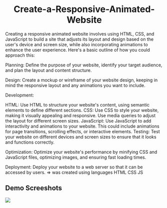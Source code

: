 <h1 align="center">Create-a-Responsive-Animated-Website</h1>
<p>
Creating a responsive animated website involves using HTML, CSS, and JavaScript to build a site that adjusts its layout and design based on the user's device and screen size, while also incorporating animations to enhance the user experience. Here's a basic outline of how you could approach this:

Planning: Define the purpose of your website, identify your target audience, and plan the layout and content structure.

Design: Create a mockup or wireframe of your website design, keeping in mind the responsive layout and any animations you want to include.

Development:

HTML: Use HTML to structure your website's content, using semantic elements to define different sections.
CSS: Use CSS to style your website, making it visually appealing and responsive. Use media queries to adjust the layout for different screen sizes.
JavaScript: Use JavaScript to add interactivity and animations to your website. This could include animations for page transitions, scrolling effects, or interactive elements.
Testing: Test your website on different devices and screen sizes to ensure that it looks and functions correctly.

Optimization: Optimize your website's performance by minifying CSS and JavaScript files, optimizing images, and ensuring fast loading times.

Deployment: Deploy your website to a web server so that it can be accessed by users.
=> was created using languages HTML CSS JS</p>

<h2>Demo Screeshots</h2>
<img src="https://github.com/the-artist-web/Create-a-Responsive-Animated-Website/assets/162612001/58051ee5-2321-4ab6-8ae3-e4d11dd3c447">
